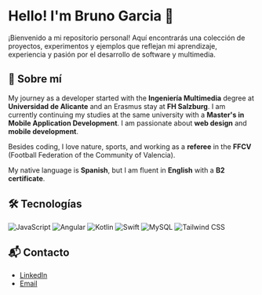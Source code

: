 # Hello! I'm Bruno Garcia 👋

¡Bienvenido a mi repositorio personal! Aquí encontrarás una colección de proyectos, experimentos y ejemplos que reflejan mi aprendizaje, experiencia y pasión por el desarrollo de software y multimedia. 

## 🌱 Sobre mí

My journey as a developer started with the **Ingeniería Multimedia** degree at **Universidad de Alicante** and an Erasmus stay at **FH Salzburg**. I am currently continuing my studies at the same university with a **Master's in Mobile Application Development**. I am passionate about **web design** and **mobile development**. 

Besides coding, I love nature, sports, and working as a **referee** in the **FFCV** (Football Federation of the Community of Valencia). 

My native language is **Spanish**, but I am fluent in **English** with a **B2 certificate**.


## 🛠️ Tecnologías

![JavaScript](https://img.shields.io/badge/-JavaScript-F7DF1E?logo=javascript&logoColor=black&style=for-the-badge) ![Angular](https://img.shields.io/badge/-Angular-DD0031?logo=angular&logoColor=white&style=for-the-badge) ![Kotlin](https://img.shields.io/badge/-Kotlin-7F52FF?logo=kotlin&logoColor=white&style=for-the-badge) ![Swift](https://img.shields.io/badge/-Swift-FA7343?logo=swift&logoColor=white&style=for-the-badge) ![MySQL](https://img.shields.io/badge/-MySQL-4479A1?logo=mysql&logoColor=white&style=for-the-badge) ![Tailwind CSS](https://img.shields.io/badge/-Tailwind%20CSS-06B6D4?logo=tailwind-css&logoColor=white&style=for-the-badge)

## 📬 Contacto

- [LinkedIn]([https://linkedin.com/in/tu-perfil](https://www.linkedin.com/in/bruno-garcía-escudero-711298188/))
- [Email](mailto:bruno2412001@gmail.com)

